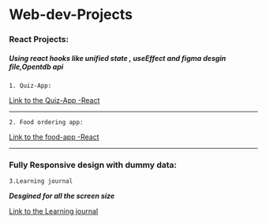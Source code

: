 # Web-dev-Projects

### React Projects: ###

  ##### Using react hooks like unified state , useEffect and figma desgin file,Opentdb api #####

```1. Quiz-App:```

  [Link to the Quiz-App -React](https://funny-mochi-5d1ea0.netlify.app/)
  
  
 ***
```2. Food ordering app:```
 
  [Link to the food-app -React](https://polite-blancmange-cd4460.netlify.app/) 

---
### Fully Responsive design with dummy data: ###

```3.Learning journal```

***Desgined for all the screen size***

[Link to the Learning journal](https://effortless-kringle-e60bf8.netlify.app/)





